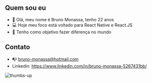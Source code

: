 ## Quem sou eu


* :wave: Olá, meu nome é Bruno Monassa, tenho 22 anos
* :computer: Hoje meu foco está voltado para React Native e React.JS
* :dart: Tenho como objetivo fazer diferença no mundo


## Contato

* :mailbox_with_no_mail: bruno-monassa@hotmail.com
* Linkedin: https://www.linkedin.com/in/bruno-monassa-5267431bb/


![thumbs-up](https://user-images.githubusercontent.com/91953401/187507353-51142667-53b2-43ef-9204-629f07648fd5.gif)
